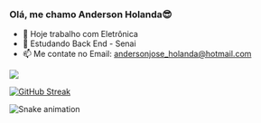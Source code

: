 ### Olá, me chamo Anderson Holanda😎

- 🔭 Hoje trabalho com Eletrônica
- 🌱 Estudando Back End - Senai
- 📫 Me contate no Email: andersonjose_holanda@hotmail.com

<div> 
  <a href="https://instagram.com/dinhoanderson79" target="_blank"><img src="https://img.shields.io/badge/-Instagram-%23E4405F?style=for-the-badge&logo=instagram&logoColor=white" target="_blank"></a>
 
</div>

[![GitHub Streak](https://streak-stats.demolab.com/?user=dinhoanderson&theme=dark)](https://git.io/streak-stats)

![Snake animation](https://github.com/Dinhoanderson/Dinhoanderson/blob/output/github-contribution-grid-snake.svg)

